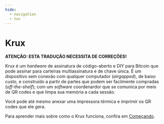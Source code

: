 ```yaml
---
hide:
  - navigation
  - toc
---
```

# Krux

**ATENÇÃO: ESTA TRADUÇÃO NECESSITA DE CORREÇÕES!**

<img srcset="img/logo-150.png" align="right">

Krux é um _hardware_ de assinatura de código-aberto e DIY para Bitcoin que pode assinar para carteiras multiassinatura e de chave única. É um dispositivo sem conexão com qualquer computador (_airgapped_), de baixo custo, e construído a partir de partes que podem ser facilmente compradas (_off-the-shelf_); com um _software_ coordenardor que se comunica por meio de QR codes e que limpa sua memória a cada sessão.

Você pode até mesmo anexar uma impressora térmica e imprimir os QR codes que ele gera.

Para aprender mais sobre como o Krux funciona, confira em [Começando](getting-started).
